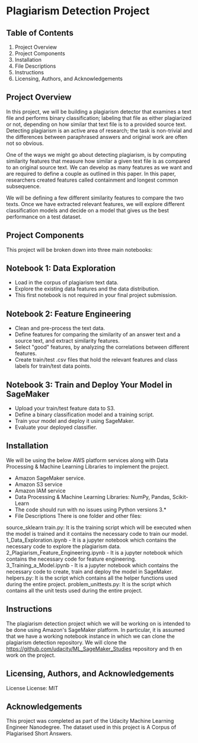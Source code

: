 # Plagiarism Detection Project

## Table of Contents
1. Project Overview
2. Project Components
3. Installation
4. File Descriptions
5. Instructions
6. Licensing, Authors, and Acknowledgements

## Project Overview
In this project, we will be building a plagiarism detector that examines a text file and performs binary classification; labeling that file as either plagiarized or not, depending on how similar that text file is to a provided source text. Detecting plagiarism is an active area of research; the task is non-trivial and the differences between paraphrased answers and original work are often not so obvious.

One of the ways we might go about detecting plagiarism, is by computing similarity features that measure how similar a given text file is as compared to an original source text. We can develop as many features as we want and are required to define a couple as outlined in this paper. In this paper, researchers created features called containment and longest common subsequence.

We will be defining a few different similarity features to compare the two texts. Once we have extracted relevant features, we will explore different classification models and decide on a model that gives us the best performance on a test dataset.

## Project Components
This project will be broken down into three main notebooks:

## Notebook 1: Data Exploration

* Load in the corpus of plagiarism text data.
* Explore the existing data features and the data distribution.
* This first notebook is not required in your final project submission.
## Notebook 2: Feature Engineering

* Clean and pre-process the text data.
* Define features for comparing the similarity of an answer text and a source text, and extract similarity features.
* Select "good" features, by analyzing the correlations between different features.
* Create train/test .csv files that hold the relevant features and class labels for train/test data points.
## Notebook 3: Train and Deploy Your Model in SageMaker

* Upload your train/test feature data to S3.
* Define a binary classification model and a training script.
* Train your model and deploy it using SageMaker.
* Evaluate your deployed classifier.
## Installation
We will be using the below AWS platform services along with Data Processing & Machine Learning Libraries to implement the project.

* Amazon SageMaker service.
* Amazon S3 service
* Amazon IAM service
* Data Processing & Machine Learning Libraries: NumPy, Pandas, Scikit-Learn
* The code should run with no issues using Python versions 3.*
* File Descriptions
There is one folder and other files:

source_sklearn
train.py: It is the training script which will be executed when the model is trained and it contains the necessary code to train our model.
1_Data_Exploration.ipynb - It is a jupyter notebook which contains the necessary code to explore the plagiarism data.
2_Plagiarism_Feature_Engineering.ipynb - It is a jupyter notebook which contains the necessary code for feature engineering.
3_Training_a_Model.ipynb - It is a jupyter notebook which contains the necessary code to create, train and deploy the model in SageMaker.
helpers.py: It is the script which contains all the helper functions used during the entire project.
problem_unittests.py: It is the script which contains all the unit tests used during the entire project.
## Instructions
The plagiarism detection project which we will be working on is intended to be done using Amazon's SageMaker platform. In particular, it is assumed that we have a working notebook instance in which we can clone the plagiarism detection repository. We will clone the https://github.com/udacity/ML_SageMaker_Studies repository and th en work on the project.

## Licensing, Authors, and Acknowledgements

License
License: MIT


## Acknowledgements
This project was completed as part of the Udacity Machine Learning Engineer Nanodegree. The dataset used in this project is A Corpus of Plagiarised Short Answers.
